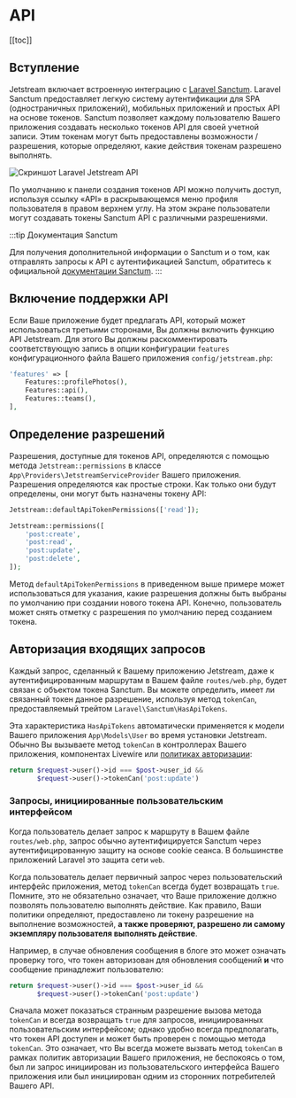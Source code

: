 # API

[[toc]]

## Вступление

Jetstream включает встроенную интеграцию с [Laravel Sanctum](https://getlaravel.ru/docs/sanctum). Laravel Sanctum предоставляет легкую систему аутентификации для SPA (одностраничных приложений), мобильных приложений и простых API на основе токенов. Sanctum позволяет каждому пользователю Вашего приложения создавать несколько токенов API для своей учетной записи. Этим токенам могут быть предоставлены возможности / разрешения, которые определяют, какие действия токенам разрешено выполнять.

![Скриншот Laravel Jetstream API](./../../assets/img/api.png)

По умолчанию к панели создания токенов API можно получить доступ, используя ссылку «API» в раскрывающемся меню профиля пользователя в правом верхнем углу. На этом экране пользователи могут создавать токены Sanctum API с различными разрешениями.

:::tip Документация Sanctum

Для получения дополнительной информации о Sanctum и о том, как отправлять запросы к API с аутентификацией Sanctum, обратитесь к официальной [документации Sanctum](https://getlaravel.ru/docs/sanctum).
:::

## Включение поддержки API

Если Ваше приложение будет предлагать API, который может использоваться третьими сторонами, Вы должны включить функцию API Jetstream. Для этого Вы должны раскомментировать соответствующую запись в опции конфигурации `features` конфигурационного файла Вашего приложения `config/jetstream.php`:

```php
'features' => [
    Features::profilePhotos(),
    Features::api(),
    Features::teams(),
],
```

## Определение разрешений

Разрешения, доступные для токенов API, определяются с помощью метода `Jetstream::permissions` в классе `App\Providers\JetstreamServiceProvider` Вашего приложения. Разрешения определяются как простые строки. Как только они будут определены, они могут быть назначены токену API:

```php
Jetstream::defaultApiTokenPermissions(['read']);

Jetstream::permissions([
    'post:create',
    'post:read',
    'post:update',
    'post:delete',
]);
```

Метод `defaultApiTokenPermissions` в приведенном выше примере может использоваться для указания, какие разрешения должны быть выбраны по умолчанию при создании нового токена API. Конечно, пользователь может снять отметку с разрешения по умолчанию перед созданием токена.

## Авторизация входящих запросов

Каждый запрос, сделанный к Вашему приложению Jetstream, даже к аутентифицированным маршрутам в Вашем файле `routes/web.php`, будет связан с объектом токена Sanctum. Вы можете определить, имеет ли связанный токен данное разрешение, используя метод `tokenCan`, предоставляемый трейтом `Laravel\Sanctum\HasApiTokens`.

Эта характеристика `HasApiTokens` автоматически применяется к модели Вашего приложения `App\Models\User` во время установки Jetstream. Обычно Вы вызываете метод `tokenCan` в контроллерах Вашего приложения, компонентах Livewire или [политиках авторизации](https://getlaravel.ru/docs/authorization#creating-policies):

```php
return $request->user()->id === $post->user_id &&
       $request->user()->tokenCan('post:update')
```

### Запросы, инициированные пользовательским интерфейсом

Когда пользователь делает запрос к маршруту в Вашем файле `routes/web.php`, запрос обычно аутентифицируется Sanctum через аутентифицированную защиту на основе cookie сеанса. В большинстве приложений Laravel это защита сети `web`.

Когда пользователь делает первичный запрос через пользовательский интерфейс приложения, метод `tokenCan` всегда будет возвращать `true`. Помните, это не обязательно означает, что Ваше приложение должно позволять пользователю выполнять действие. Как правило, Ваши политики определяют, предоставлено ли токену разрешение на выполнение возможностей, **а также проверяют, разрешено ли самому экземпляру пользователя выполнять действие**.

Например, в случае обновления сообщения в блоге это может означать проверку того, что токен авторизован для обновления сообщений **и** что сообщение принадлежит пользователю:

```php
return $request->user()->id === $post->user_id &&
       $request->user()->tokenCan('post:update')
```

Сначала может показаться странным разрешение вызова метода `tokenCan` и всегда возвращать `true` для запросов, инициированных пользовательским интерфейсом; однако удобно всегда предполагать, что токен API доступен и может быть проверен с помощью метода `tokenCan`. Это означает, что Вы всегда можете вызвать метод `tokenCan` в рамках политик авторизации Вашего приложения, не беспокоясь о том, был ли запрос инициирован из пользовательского интерфейса Вашего приложения или был инициирован одним из сторонних потребителей Вашего API.
